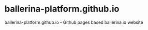 # ballerina-platform.github.io
ballerina-platform.github.io - Github pages based ballerina.io website
